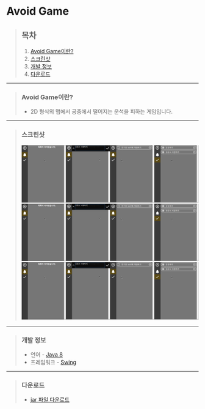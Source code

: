 # **Avoid Game**

> ## **목차**
>
> 1. [Avoid Game이란?](#Avoid-Game이란)
> 2. [스크린샷](#스크린샷)
> 3. [개발 정보](#개발-정보)
> 4. [다운로드](#다운로드)

---

> ### **Avoid Game이란?**
>
> - 2D 형식의 맵에서 공중에서 떨어지는 운석을 피하는 게임입니다.

---

> ### **스크린샷**
>
> ![Avoid Game 스크린샷1](https://github.com/banb3515/ToDoList/blob/main/Screenshots/Screenshot.png)
> ![Avoid Game 스크린샷2](https://github.com/banb3515/ToDoList/blob/main/Screenshots/Screenshot.png)
> ![Avoid Game 스크린샷3](https://github.com/banb3515/ToDoList/blob/main/Screenshots/Screenshot.png)

---

> ### **개발 정보**
>
> - 언어 - [Java 8](https://www.java.com/)
> - 프레임워크 - [Swing](https://docs.oracle.com/javase/8/docs/api/index.html?javax/swing/package-summary.html)

---

> ### **다운로드**
>
> - [jar 파일 다운로드](https://download-directory.github.io/?url=https%3A%2F%2Fgithub.com%2Fbanb3515%2FToDoList%2Ftree%2Fmain%2FSetup)